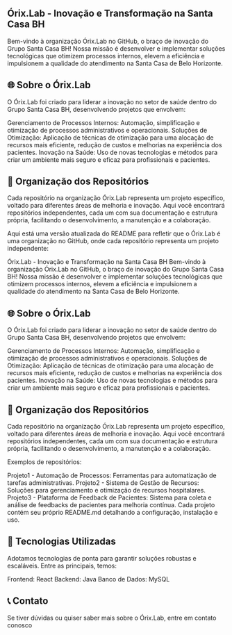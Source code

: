 ## Órix.Lab - Inovação e Transformação na Santa Casa BH
Bem-vindo à organização Órix.Lab no GitHub, o braço de inovação do Grupo Santa Casa BH! Nossa missão é desenvolver e implementar soluções tecnológicas que otimizem processos internos, elevem a eficiência e impulsionem a qualidade do atendimento na Santa Casa de Belo Horizonte.

## 🌐 Sobre o Órix.Lab
O Órix.Lab foi criado para liderar a inovação no setor de saúde dentro do Grupo Santa Casa BH, desenvolvendo projetos que envolvem:

Gerenciamento de Processos Internos: Automação, simplificação e otimização de processos administrativos e operacionais.
Soluções de Otimização: Aplicação de técnicas de otimização para uma alocação de recursos mais eficiente, redução de custos e melhorias na experiência dos pacientes.
Inovação na Saúde: Uso de novas tecnologias e métodos para criar um ambiente mais seguro e eficaz para profissionais e pacientes.

## 📁 Organização dos Repositórios
Cada repositório na organização Órix.Lab representa um projeto específico, voltado para diferentes áreas de melhoria e inovação. Aqui você encontrará repositórios independentes, cada um com sua documentação e estrutura própria, facilitando o desenvolvimento, a manutenção e a colaboração.


Aqui está uma versão atualizada do README para refletir que o Órix.Lab é uma organização no GitHub, onde cada repositório representa um projeto independente:

Órix.Lab - Inovação e Transformação na Santa Casa BH
Bem-vindo à organização Órix.Lab no GitHub, o braço de inovação do Grupo Santa Casa BH! Nossa missão é desenvolver e implementar soluções tecnológicas que otimizem processos internos, elevem a eficiência e impulsionem a qualidade do atendimento na Santa Casa de Belo Horizonte.

## 🌐 Sobre o Órix.Lab
O Órix.Lab foi criado para liderar a inovação no setor de saúde dentro do Grupo Santa Casa BH, desenvolvendo projetos que envolvem:

Gerenciamento de Processos Internos: Automação, simplificação e otimização de processos administrativos e operacionais.
Soluções de Otimização: Aplicação de técnicas de otimização para uma alocação de recursos mais eficiente, redução de custos e melhorias na experiência dos pacientes.
Inovação na Saúde: Uso de novas tecnologias e métodos para criar um ambiente mais seguro e eficaz para profissionais e pacientes.

## 📁 Organização dos Repositórios
Cada repositório na organização Órix.Lab representa um projeto específico, voltado para diferentes áreas de melhoria e inovação. Aqui você encontrará repositórios independentes, cada um com sua documentação e estrutura própria, facilitando o desenvolvimento, a manutenção e a colaboração.

Exemplos de repositórios:

Projeto1 - Automação de Processos: Ferramentas para automatização de tarefas administrativas.
Projeto2 - Sistema de Gestão de Recursos: Soluções para gerenciamento e otimização de recursos hospitalares.
Projeto3 - Plataforma de Feedback de Pacientes: Sistema para coleta e análise de feedbacks de pacientes para melhoria contínua.
Cada projeto contém seu próprio README.md detalhando a configuração, instalação e uso.

## 🚀 Tecnologias Utilizadas
Adotamos tecnologias de ponta para garantir soluções robustas e escaláveis. Entre as principais, temos:

Frontend: React
Backend: Java
Banco de Dados: MySQL

## 📞 Contato
Se tiver dúvidas ou quiser saber mais sobre o Órix.Lab, entre em contato conosco
